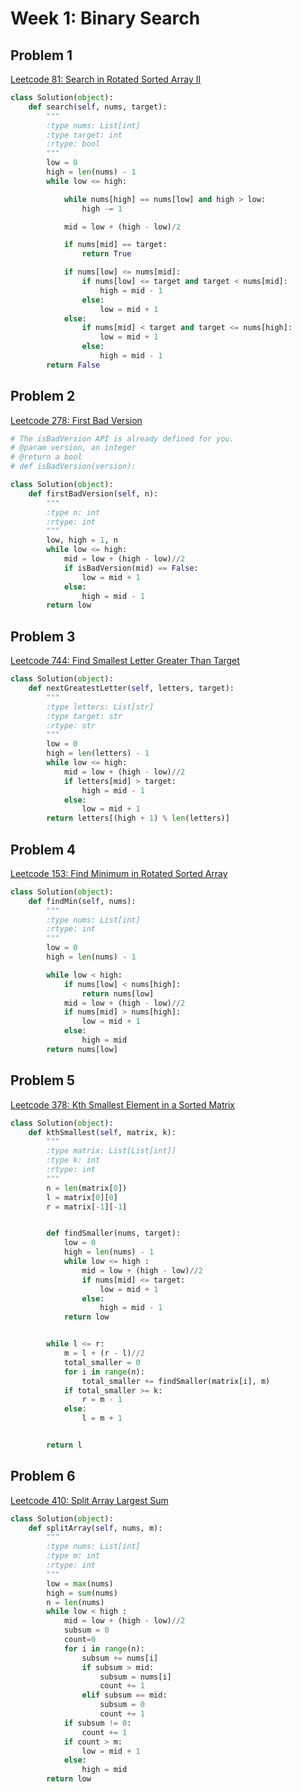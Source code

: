 # Week 1: Binary Search

## Problem 1
[Leetcode 81: Search in Rotated Sorted Array II](https://leetcode.com/problems/search-in-rotated-sorted-array-ii/)

```python
class Solution(object):
    def search(self, nums, target):
        """
        :type nums: List[int]
        :type target: int
        :rtype: bool
        """
        low = 0
        high = len(nums) - 1
        while low <= high:

            while nums[high] == nums[low] and high > low:
                high -= 1

            mid = low + (high - low)/2

            if nums[mid] == target:
                return True

            if nums[low] <= nums[mid]:
                if nums[low] <= target and target < nums[mid]:
                    high = mid - 1
                else:
                    low = mid + 1
            else:
                if nums[mid] < target and target <= nums[high]:
                    low = mid + 1
                else:
                    high = mid - 1
        return False


```

## Problem 2
[Leetcode 278: First Bad Version](https://leetcode.com/problems/first-bad-version/)

```python
# The isBadVersion API is already defined for you.
# @param version, an integer
# @return a bool
# def isBadVersion(version):

class Solution(object):
    def firstBadVersion(self, n):
        """
        :type n: int
        :rtype: int
        """
        low, high = 1, n
        while low <= high:
            mid = low + (high - low)//2
            if isBadVersion(mid) == False:
                low = mid + 1
            else:
                high = mid - 1
        return low


```

## Problem 3
[Leetcode 744: Find Smallest Letter Greater Than Target](https://leetcode.com/problems/find-smallest-letter-greater-than-target/)

```python
class Solution(object):
    def nextGreatestLetter(self, letters, target):
        """
        :type letters: List[str]
        :type target: str
        :rtype: str
        """
        low = 0
        high = len(letters) - 1
        while low <= high:
            mid = low + (high - low)//2
            if letters[mid] > target:
                high = mid - 1
            else:
                low = mid + 1
        return letters[(high + 1) % len(letters)]

```

## Problem 4
[Leetcode 153: Find Minimum in Rotated Sorted Array](https://leetcode.com/problems/find-minimum-in-rotated-sorted-array/)

```python
class Solution(object):
    def findMin(self, nums):
        """
        :type nums: List[int]
        :rtype: int
        """
        low = 0
        high = len(nums) - 1

        while low < high:
            if nums[low] < nums[high]:
                return nums[low]
            mid = low + (high - low)//2
            if nums[mid] > nums[high]:
                low = mid + 1
            else:
                high = mid
        return nums[low]

```

## Problem 5
[Leetcode 378: Kth Smallest Element in a Sorted Matrix](https://leetcode.com/problems/kth-smallest-element-in-a-sorted-matrix/)

```python
class Solution(object):
    def kthSmallest(self, matrix, k):
        """
        :type matrix: List[List[int]]
        :type k: int
        :rtype: int
        """
        n = len(matrix[0])
        l = matrix[0][0]
        r = matrix[-1][-1]


        def findSmaller(nums, target):
            low = 0
            high = len(nums) - 1
            while low <= high :
                mid = low + (high - low)//2
                if nums[mid] <= target:
                    low = mid + 1
                else:
                    high = mid - 1
            return low


        while l <= r:
            m = l + (r - l)//2
            total_smaller = 0
            for i in range(n):
                total_smaller += findSmaller(matrix[i], m)
            if total_smaller >= k:
                r = m - 1
            else:
                l = m + 1


        return l

```

## Problem 6
[Leetcode 410: Split Array Largest Sum](https://leetcode.com/problems/split-array-largest-sum/)

```python
class Solution(object):
    def splitArray(self, nums, m):
        """
        :type nums: List[int]
        :type m: int
        :rtype: int
        """
        low = max(nums)
        high = sum(nums)
        n = len(nums)
        while low < high :
            mid = low + (high - low)//2
            subsum = 0
            count=0
            for i in range(n):
                subsum += nums[i]
                if subsum > mid:
                    subsum = nums[i]
                    count += 1
                elif subsum == mid:
                    subsum = 0
                    count += 1
            if subsum != 0:
                count += 1
            if count > m:
                low = mid + 1
            else:
                high = mid
        return low
```
